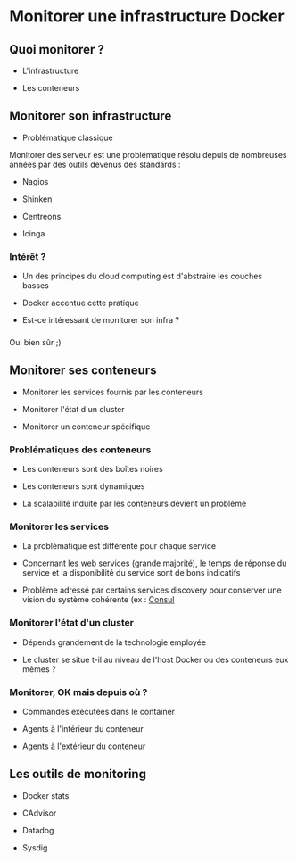 # Monitorer une infrastructure Docker

## Quoi monitorer ?

- L'infrastructure

- Les conteneurs

## Monitorer son infrastructure

- Problématique classique

Monitorer des serveur est une problématique résolu depuis de nombreuses années par des outils devenus des standards :

- Nagios

- Shinken

- Centreons

- Icinga

### Intérêt ?

- Un des principes du cloud computing est d'abstraire les couches basses

- Docker accentue cette pratique

- Est-ce intéressant de monitorer son infra ?

###

Oui bien sûr ;)

## Monitorer ses conteneurs

- Monitorer les services fournis par les conteneurs

- Monitorer l'état d'un cluster

- Monitorer un conteneur spécifique

### Problématiques des conteneurs

- Les conteneurs sont des boîtes noires

- Les conteneurs sont dynamiques

- La scalabilité induite par les conteneurs devient un problème

### Monitorer les services

- La problématique est différente pour chaque service

- Concernant les web services (grande majorité), le temps de réponse du service et la disponibilité du service sont de bons indicatifs

- Problème adressé par certains services discovery pour conserver une vision du système cohérente (ex : [Consul](http://www.consul.io)

### Monitorer l'état d'un cluster

- Dépends grandement de la technologie employée

- Le cluster se situe t-il au niveau de l'host Docker ou des conteneurs eux mêmes ?

### Monitorer, OK mais depuis où ?

- Commandes exécutées dans le container

- Agents à l'intérieur du conteneur

- Agents à l'extérieur du conteneur

## Les outils de monitoring

- Docker stats

- CAdvisor

- Datadog

- Sysdig
